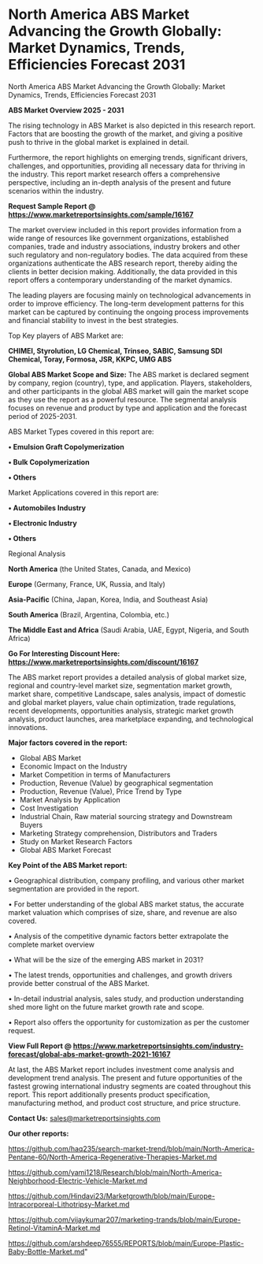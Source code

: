 # North America ABS Market Advancing the Growth Globally: Market Dynamics, Trends, Efficiencies Forecast 2031
North America ABS Market Advancing the Growth Globally: Market Dynamics, Trends, Efficiencies Forecast 2031

<Strong> ABS Market Overview 2025 - 2031</strong>

The rising technology in ABS Market is also depicted in this research report. Factors that are boosting the growth of the market, and giving a positive push to thrive in the global market is explained in detail.

Furthermore, the report highlights on emerging trends, significant drivers, challenges, and opportunities, providing all necessary data for thriving in the industry. This report market research offers a comprehensive perspective, including an in-depth analysis of the present and future scenarios within the industry.

<strong>Request Sample Report @ <a href=https://www.marketreportsinsights.com/sample/16167>https://www.marketreportsinsights.com/sample/16167</a></strong>

The market overview included in this report provides information from a wide range of resources like government organizations, established companies, trade and industry associations, industry brokers and other such regulatory and non-regulatory bodies. The data acquired from these organizations authenticate the ABS research report, thereby aiding the clients in better decision making. Additionally, the data provided in this report offers a contemporary understanding of the market dynamics.

The leading players are focusing mainly on technological advancements in order to improve efficiency. The long-term development patterns for this market can be captured by continuing the ongoing process improvements and financial stability to invest in the best strategies.

Top Key players of ABS Market are:

<strong>CHIMEI, Styrolution, LG Chemical, Trinseo, SABIC, Samsung SDI Chemical, Toray, Formosa, JSR, KKPC, UMG ABS</strong>

<strong><b>Global ABS Market Scope and Size:</b></strong>
The ABS market is declared segment by company, region (country), type, and application. Players, stakeholders, and other participants in the global ABS market will gain the market scope as they use the report as a powerful resource. The segmental analysis focuses on revenue and product by type and application and the forecast period of 2025-2031.

ABS Market Types covered in this report are:

<strong>• Emulsion Graft Copolymerization

• Bulk Copolymerization

• Others</strong>

Market Applications covered in this report are:

<strong>• Automobiles Industry

• Electronic Industry

• Others</strong> 

Regional Analysis

<strong>North America</strong> (the United States, Canada, and Mexico)

<strong>Europe</strong> (Germany, France, UK, Russia, and Italy)

<strong>Asia-Pacific</strong> (China, Japan, Korea, India, and Southeast Asia)

<strong>South America</strong> (Brazil, Argentina, Colombia, etc.)

<strong>The Middle East and Africa</strong> (Saudi Arabia, UAE, Egypt, Nigeria, and South Africa)

<strong>Go For Interesting Discount Here: <a href=https://www.marketreportsinsights.com/discount/16167>https://www.marketreportsinsights.com/discount/16167</a></strong>

The ABS market report provides a detailed analysis of global market size, regional and country-level market size, segmentation market growth, market share, competitive Landscape, sales analysis, impact of domestic and global market players, value chain optimization, trade regulations, recent developments, opportunities analysis, strategic market growth analysis, product launches, area marketplace expanding, and technological innovations.

<strong><b>Major factors covered in the report:</b></strong>
<ul>
  <li>Global ABS Market </li>
  <li>Economic Impact on the Industry</li>
  <li>Market Competition in terms of Manufacturers</li>
  <li>Production, Revenue (Value) by geographical segmentation</li>
  <li>Production, Revenue (Value), Price Trend by Type</li>
  <li>Market Analysis by Application</li>
  <li>Cost Investigation</li>
  <li>Industrial Chain, Raw material sourcing strategy and Downstream Buyers</li>
  <li>Marketing Strategy comprehension, Distributors and Traders</li>
  <li>Study on Market Research Factors</li>
  <li>Global ABS Market Forecast</li>
</ul>

<strong><b>Key Point of the ABS Market report:</b></strong>

• Geographical distribution, company profiling, and various other market segmentation are provided in the report.

• For better understanding of the global ABS market status, the accurate market valuation which comprises of size, share, and revenue are also covered.

• Analysis of the competitive dynamic factors better extrapolate the complete market overview

• What will be the size of the emerging ABS market in 2031?

• The latest trends, opportunities and challenges, and growth drivers provide better construal of the ABS Market.

• In-detail industrial analysis, sales study, and production understanding shed more light on the future market growth rate and scope.

• Report also offers the opportunity for customization as per the customer request.

<strong><b>View Full Report @ <a href=https://www.marketreportsinsights.com/industry-forecast/global-abs-market-growth-2021-16167>https://www.marketreportsinsights.com/industry-forecast/global-abs-market-growth-2021-16167</a></b></strong>


At last, the ABS Market report includes investment come analysis and development trend analysis. The present and future opportunities of the fastest growing international industry segments are coated throughout this report. This report additionally presents product specification, manufacturing method, and product cost structure, and price structure.

<strong>Contact Us:</strong>
sales@marketreportsinsights.com

<strong>Our other reports:</strong>

<a href=https://github.com/haq235/search-market-trend/blob/main/North-America-Pentane-60/North-America-Regenerative-Therapies-Market.md>https://github.com/haq235/search-market-trend/blob/main/North-America-Pentane-60/North-America-Regenerative-Therapies-Market.md</a>

<a href=https://github.com/yami1218/Research/blob/main/North-America-Neighborhood-Electric-Vehicle-Market.md>https://github.com/yami1218/Research/blob/main/North-America-Neighborhood-Electric-Vehicle-Market.md</a>

<a href=https://github.com/Hindavi23/Marketgrowth/blob/main/Europe-Intracorporeal-Lithotripsy-Market.md>https://github.com/Hindavi23/Marketgrowth/blob/main/Europe-Intracorporeal-Lithotripsy-Market.md</a>

<a href=https://github.com/vijaykumar207/marketing-trands/blob/main/Europe-Retinol-VitaminA-Market.md>https://github.com/vijaykumar207/marketing-trands/blob/main/Europe-Retinol-VitaminA-Market.md</a>

<a href=https://github.com/arshdeep76555/REPORTS/blob/main/Europe-Plastic-Baby-Bottle-Market.md>https://github.com/arshdeep76555/REPORTS/blob/main/Europe-Plastic-Baby-Bottle-Market.md</a>"
